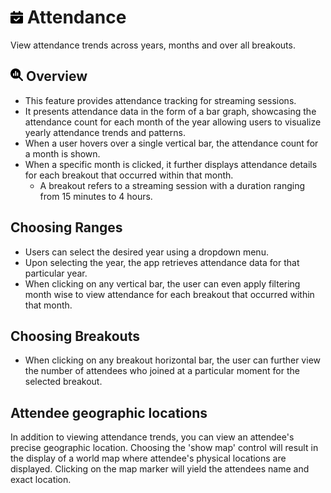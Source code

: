 # <img src="https://raw.githubusercontent.com/vishaldhole173/pro-stream-documentation/main/fontawesome/svgs/solid/calendar-check.svg" width="20" height="20"> Attendance

View attendance trends across years, months and over all breakouts.

## <img src="https://raw.githubusercontent.com/vishaldhole173/pro-stream-documentation/main/fontawesome/svgs/solid/magnifying-glass-chart.svg" width="20" height="20"> Overview

* This feature provides attendance tracking for streaming sessions.
* It presents attendance data in the form of a bar graph, showcasing the attendance count for each month of the year allowing users to visualize yearly attendance trends and patterns.
* When a user hovers over a single vertical bar, the attendance count for a month is shown.
* When a specific month is clicked, it further displays attendance details for each breakout that occurred within that month.
  - A breakout refers to a streaming session with a duration ranging from 15 minutes to 4 hours.

## Choosing Ranges

* Users can select the desired year using a dropdown menu.
* Upon selecting the year, the app retrieves attendance data for that particular year.
* When clicking on any vertical bar, the user can even apply filtering month wise to view attendance for each breakout that occurred within that month.

## Choosing Breakouts

* When clicking on any breakout horizontal bar, the user can further view the number of attendees who joined at a particular moment for the selected breakout.

## Attendee geographic locations

In addition to viewing attendance trends, you can view an attendee's precise geographic location. 
Choosing the 'show map' control will result in the display of a world map where attendee's physical locations are displayed. Clicking on the map marker will yield the attendees name and exact location.
